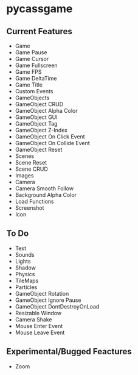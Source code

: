 # pycassgame

## Current Features
- Game
- Game Pause
- Game Cursor
- Game Fullscreen
- Game FPS
- Game DeltaTime
- Game Title
- Custom Events
- GameObjects
- GameObject CRUD
- GameObject Alpha Color
- GameObject GUI
- GameObject Tag
- GameObject Z-Index
- GameObject On Click Event
- GameObject On Collide Event
- GameObject Reset
- Scenes
- Scene Reset
- Scene CRUD
- Images
- Camera
- Camera Smooth Follow
- Background Alpha Color
- Load Functions
- Screenshot
- Icon

## To Do
- Text
- Sounds
- Lights
- Shadow
- Physics
- TileMaps
- Particles
- GameObject Rotation
- GameObject Ignore Pause
- GameObject DontDestroyOnLoad
- Resizable Window
- Camera Shake
- Mouse Enter Event
- Mouse Leave Event

## Experimental/Bugged Feactures
- Zoom